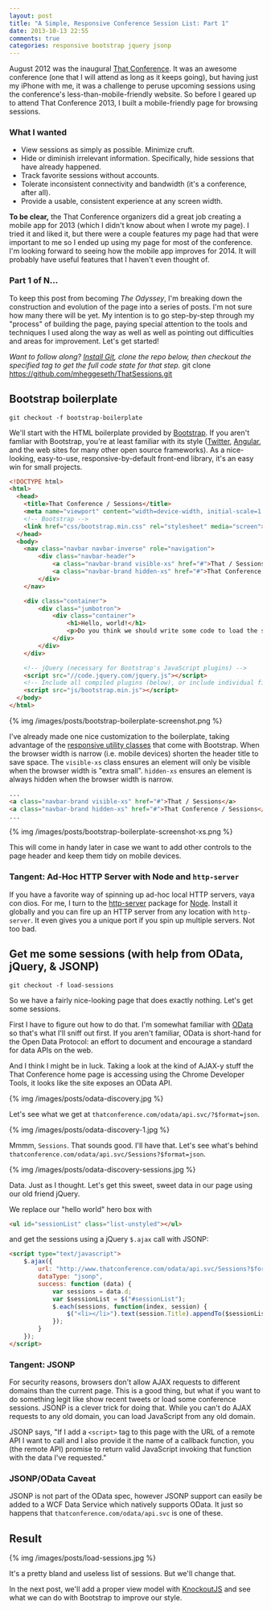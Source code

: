 ```yaml
---
layout: post
title: "A Simple, Responsive Conference Session List: Part 1"
date: 2013-10-13 22:55
comments: true
categories: responsive bootstrap jquery jsonp
---
```


August 2012 was the inaugural [That Conference](http://thatconference.com). It was an awesome conference (one that I will attend as long as it keeps going), but having just my iPhone with me, it was a challenge to peruse upcoming sessions using the conference's less-than-mobile-friendly website. So before I geared up to attend That Conference 2013, I built a mobile-friendly page for browsing sessions.

### What I wanted

* View sessions as simply as possible. Minimize cruft.
* Hide or diminish irrelevant information. Specifically, hide sessions that have already happened.
* Track favorite sessions without accounts.
* Tolerate inconsistent connectivity and bandwidth (it's a conference, after all).
* Provide a usable, consistent experience at any screen width.

**To be clear,** the That Conference organizers did a great job creating a mobile app for 2013 (which I didn't know about when I wrote my page). I tried it and liked it, but there were a couple features my page had that were important to me so I ended up using my page for most of the conference. I'm looking forward to seeing how the mobile app improves for 2014. It will probably have useful features that I haven't even thought of.

### Part 1 of N...

To keep this post from becoming *The Odyssey*, I'm breaking down the construction and evolution of the page into a series of posts. I'm not sure how many there will be yet. My intention is to go step-by-step through my "process" of building the page, paying special attention to the tools and techniques I used along the way as well as well as pointing out difficulties and areas for improvement. Let's get started!

*Want to follow along? [Install Git](http://git-scm.com/downloads), clone the repo below, then checkout the specified tag to get the full code state for that step.*
	git clone https://github.com/mheggeseth/ThatSessions.git

## Bootstrap boilerplate

	git checkout -f bootstrap-boilerplate

We'll start with the HTML boilerplate provided by [Bootstrap](http://getbootstrap.com/getting-started/). If you aren't famliar with Bootstrap, you're at least familiar with its style ([Twitter](http://twitter.com), [Angular](http://angularjs.org), and the web sites for many other open source frameworks). As a nice-looking, easy-to-use, responsive-by-default front-end library, it's an easy win for small projects.

``` html
<!DOCTYPE html>
<html>
  <head>
    <title>That Conference / Sessions</title>
    <meta name="viewport" content="width=device-width, initial-scale=1.0">
    <!-- Bootstrap -->
    <link href="css/bootstrap.min.css" rel="stylesheet" media="screen">
  </head>
  <body>
    <nav class="navbar navbar-inverse" role="navigation">
        <div class="navbar-header">
            <a class="navbar-brand visible-xs" href="#">That / Sessions</a>
            <a class="navbar-brand hidden-xs" href="#">That Conference / Sessions</a>
        </div>
    </nav>

    <div class="container">
        <div class="jumbotron">
            <div class="container">
                <h1>Hello, world!</h1>
                <p>Do you think we should write some code to load the sessions? Yes.</p>
            </div>
        </div>
    </div>

    <!-- jQuery (necessary for Bootstrap's JavaScript plugins) -->
    <script src="//code.jquery.com/jquery.js"></script>
    <!-- Include all compiled plugins (below), or include individual files as needed -->
    <script src="js/bootstrap.min.js"></script>
  </body>
</html>
```

{% img /images/posts/bootstrap-boilerplate-screenshot.png %}

I've already made one nice customization to the boilerplate, taking advantage of the [responsive utility classes](http://getbootstrap.com/css/#responsive-utilities) that come with Bootstrap. When the browser width is narrow (i.e. mobile devices) shorten the header title to save space. The `visible-xs` class ensures an element will only be visible when the browser width is "extra small". `hidden-xs` ensures an element is always hidden when the browser width is narrow.

``` html
...
<a class="navbar-brand visible-xs" href="#">That / Sessions</a>
<a class="navbar-brand hidden-xs" href="#">That Conference / Sessions</a>
...
```

{% img /images/posts/bootstrap-boilerplate-screenshot-xs.png %}

This will come in handy later in case we want to add other controls to the page header and keep them tidy on mobile devices.

### Tangent: Ad-Hoc HTTP Server with Node and `http-server`

If you have a favorite way of spinning up ad-hoc local HTTP servers, vaya con dios. For me, I turn to the [http-server](https://github.com/nodeapps/http-server) package for [Node](http://nodejs.org). Install it globally and you can fire up an HTTP server from any location with `http-server`. It even gives you a unique port if you spin up multiple servers. Not too bad.

## Get me some sessions (with help from OData, jQuery, & JSONP)

    git checkout -f load-sessions

So we have a fairly nice-looking page that does exactly nothing. Let's get some sessions. 

First I have to figure out how to do that. I'm somewhat familiar with [OData](http://www.odata.org/) so that's what I'll sniff out first. If you aren't familiar, OData is short-hand for the Open Data Protocol: an effort to document and encourage a standard for data APIs on the web.

And I think I might be in luck. Taking a look at the kind of AJAX-y stuff the That Conference home page is accessing using the Chrome Developer Tools, it looks like the site exposes an OData API.

{% img /images/posts/odata-discovery.jpg %}

Let's see what we get at `thatconference.com/odata/api.svc/?$format=json`.

{% img /images/posts/odata-discovery-1.jpg %}

Mmmm, `Sessions`. That sounds good. I'll have that. Let's see what's behind `thatconference.com/odata/api.svc/Sessions?$format=json`.

{% img /images/posts/odata-discovery-sessions.jpg %}

Data. Just as I thought. Let's get this sweet, sweet data in our page using our old friend jQuery.

We replace our "hello world" hero box with

``` html
<ul id="sessionList" class="list-unstyled"></ul>
```

and get the sessions using a jQuery `$.ajax` call with JSONP:

``` html
<script type="text/javascript">
    $.ajax({
        url: "http://www.thatconference.com/odata/api.svc/Sessions?$format=json&$callback=?",
        dataType: "jsonp",
        success: function (data) {
            var sessions = data.d;
            var $sessionList = $("#sessionList");
            $.each(sessions, function(index, session) {
                $("<li></li>").text(session.Title).appendTo($sessionList);
            });
        }
    });
</script>
```

### Tangent: JSONP

For security reasons, browsers don't allow AJAX requests to different domains than the current page. This is a good thing, but what if you want to do something legit like show recent tweets or load some conference sessions. JSONP is a clever trick for doing that. While you can't do AJAX requests to any old domain, you can load JavaScript from any old domain.

JSONP says, "If I add a `<script>` tag to this page with the URL of a remote API I want to call and I also provide it the name of a callback function, you (the remote API) promise to return valid JavaScript invoking that function with the data I've requested."

### JSONP/OData Caveat

JSONP is not part of the OData spec, however JSONP support can easily be added to a WCF Data Service which natively supports OData. It just so happens that `thatconference.com/odata/api.svc` is one of these.

## Result

{% img /images/posts/load-sessions.jpg %}

It's a pretty bland and useless list of sessions. But we'll change that.

In the next post, we'll add a proper view model with [KnockoutJS](http://knockoutjs.com) and see what we can do with Bootstrap to improve our style.



